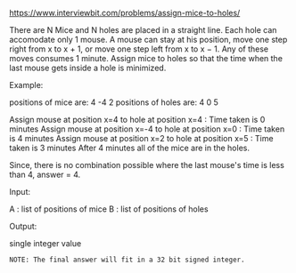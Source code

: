 https://www.interviewbit.com/problems/assign-mice-to-holes/



There are N Mice and N holes are placed in a straight line.
Each hole can accomodate only 1 mouse.
A mouse can stay at his position, move one step right from x to x + 1, or move one step left from x to x − 1. Any of these moves consumes 1 minute.
Assign mice to holes so that the time when the last mouse gets inside a hole is minimized.

Example:

positions of mice are:
4 -4 2
positions of holes are:
4 0 5

Assign mouse at position x=4 to hole at position x=4 : Time taken is 0 minutes 
Assign mouse at position x=-4 to hole at position x=0 : Time taken is 4 minutes 
Assign mouse at position x=2 to hole at position x=5 : Time taken is 3 minutes 
After 4 minutes all of the mice are in the holes.

Since, there is no combination possible where the last mouse's time is less than 4, 
answer = 4.

Input:

A :  list of positions of mice
B :  list of positions of holes

Output:

single integer value

    NOTE: The final answer will fit in a 32 bit signed integer. 

